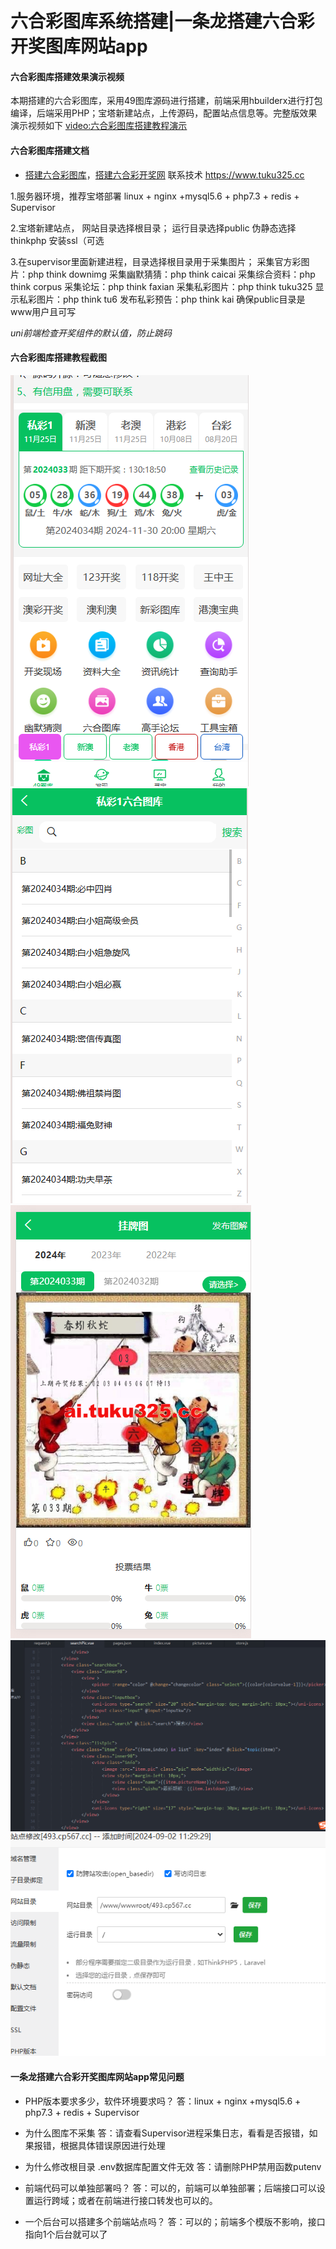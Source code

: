 # 六合彩图库系统搭建|一条龙搭建六合彩开奖图库网站app

#### 六合彩图库搭建效果演示视频
本期搭建的六合彩图库，采用49图库源码进行搭建，前端采用hbuilderx进行打包编译，后端采用PHP；宝塔新建站点，上传源码，配置站点信息等。完整版效果演示视频如下
[video:六合彩图库搭建教程演示](./image/20241125.mp4)


#### 六合彩图库搭建文档

- [搭建六合彩图库](https://www.tuku325.cc/)，[搭建六合彩开奖网](https://www.tuku325.cc/) 联系技术 https://www.tuku325.cc


1.服务器环境，推荐宝塔部署
linux + nginx +mysql5.6 + php7.3 + redis + Supervisor

2.宝塔新建站点，
网站目录选择根目录；
运行目录选择public
伪静态选择 thinkphp
安装ssl（可选

3.在supervisor里面新建进程，目录选择根目录用于采集图片；
采集官方彩图片：php think downimg
采集幽默猜猜：php think caicai
采集综合资料：php think corpus
采集论坛：php think faxian
采集私彩图片：php think tuku325
显示私彩图片：php think tu6
发布私彩预告：php think kai
确保public目录是www用户且可写

*uni前端检查开奖组件的默认值，防止跳码*

#### 六合彩图库搭建教程截图
![PHP六合图库源码|vue六合彩图库源码|118图库源码搭建六合彩图库](./image/Screenshot_1.png "PHP六合图库源码|vue六合彩图库源码|118图库源码搭建六合彩图库")
![PHP六合图库源码|vue六合彩图库源码|118图库源码搭建六合彩图库](./image/Screenshot_2.png "PHP六合图库源码|vue六合彩图库源码|118图库源码搭建六合彩图库")
![PHP六合图库源码|vue六合彩图库源码|118图库源码搭建六合彩图库](./image/Screenshot_3.png "PHP六合图库源码|vue六合彩图库源码|118图库源码搭建六合彩图库")
![PHP六合图库源码|vue六合彩图库源码|118图库源码搭建六合彩图库](./image/Screenshot_4.png "PHP六合图库源码|vue六合彩图库源码|118图库源码搭建六合彩图库")
![PHP六合图库源码|vue六合彩图库源码|118图库源码搭建六合彩图库](./image/Screenshot_5.png "PHP六合图库源码|vue六合彩图库源码|118图库源码搭建六合彩图库")


#### 一条龙搭建六合彩开奖图库网站app常见问题
- PHP版本要求多少，软件环境要求吗？
答：linux + nginx +mysql5.6 + php7.3 + redis + Supervisor
  

- 为什么图库不采集
答：请查看Supervisor进程采集日志，看看是否报错，如果报错，根据具体错误原因进行处理
  
- 为什么修改根目录 .env数据库配置文件无效
答：请删除PHP禁用函数putenv
  
- 前端代码可以单独部署吗？
答：可以的，前端可以单独部署；后端接口可以设置运行跨域；或者在前端进行接口转发也可以的。
  
- 一个后台可以搭建多个前端站点吗？
答：可以的；前端多个模版不影响，接口指向1个后台就可以了
